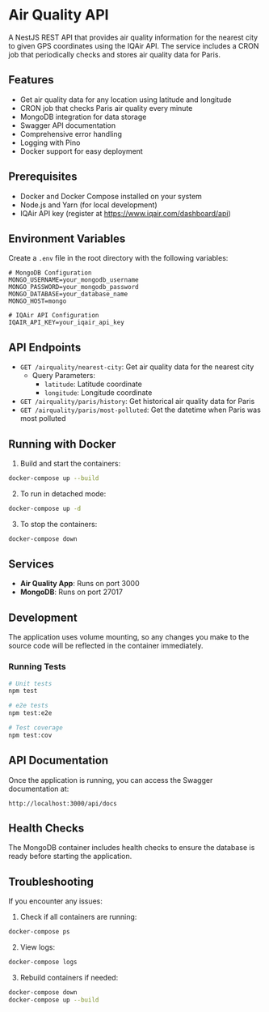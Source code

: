 # Air Quality API

A NestJS REST API that provides air quality information for the nearest city to given GPS coordinates using the IQAir API. The service includes a CRON job that periodically checks and stores air quality data for Paris.

## Features

- Get air quality data for any location using latitude and longitude
- CRON job that checks Paris air quality every minute
- MongoDB integration for data storage
- Swagger API documentation
- Comprehensive error handling
- Logging with Pino
- Docker support for easy deployment

## Prerequisites

- Docker and Docker Compose installed on your system
- Node.js and Yarn (for local development)
- IQAir API key (register at https://www.iqair.com/dashboard/api)

## Environment Variables

Create a `.env` file in the root directory with the following variables:

```env
# MongoDB Configuration
MONGO_USERNAME=your_mongodb_username
MONGO_PASSWORD=your_mongodb_password
MONGO_DATABASE=your_database_name
MONGO_HOST=mongo

# IQAir API Configuration
IQAIR_API_KEY=your_iqair_api_key

```

## API Endpoints

- `GET /airquality/nearest-city`: Get air quality data for the nearest city
  - Query Parameters:
    - `latitude`: Latitude coordinate
    - `longitude`: Longitude coordinate
- `GET /airquality/paris/history`: Get historical air quality data for Paris
- `GET /airquality/paris/most-polluted`: Get the datetime when Paris was most polluted

## Running with Docker

1. Build and start the containers:
```bash
docker-compose up --build
```

2. To run in detached mode:
```bash
docker-compose up -d
```

3. To stop the containers:
```bash
docker-compose down
```

## Services

- **Air Quality App**: Runs on port 3000
- **MongoDB**: Runs on port 27017

## Development

The application uses volume mounting, so any changes you make to the source code will be reflected in the container immediately.

### Running Tests

```bash
# Unit tests
npm test

# e2e tests
npm test:e2e

# Test coverage
npm test:cov
```

## API Documentation

Once the application is running, you can access the Swagger documentation at:
```
http://localhost:3000/api/docs
```

## Health Checks

The MongoDB container includes health checks to ensure the database is ready before starting the application.

## Troubleshooting

If you encounter any issues:

1. Check if all containers are running:
```bash
docker-compose ps
```

2. View logs:
```bash
docker-compose logs
```

3. Rebuild containers if needed:
```bash
docker-compose down
docker-compose up --build
```